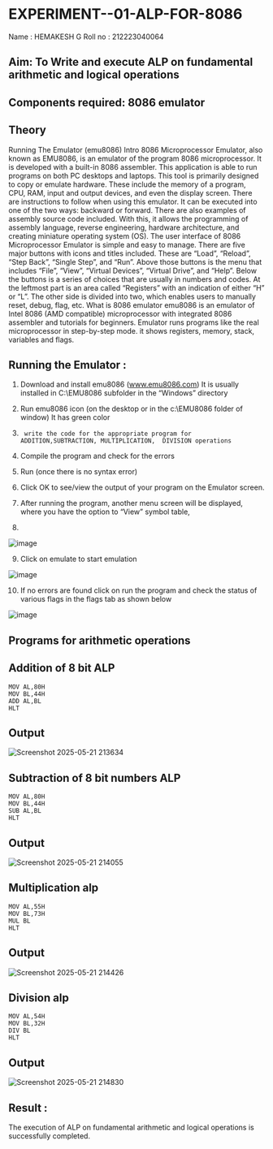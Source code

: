 # EXPERIMENT--01-ALP-FOR-8086
Name : HEMAKESH G
Roll no : 212223040064



## Aim: To Write and execute ALP on fundamental arithmetic and logical operations
## Components required: 8086  emulator 
## Theory 
Running The Emulator (emu8086) Intro 8086 Microprocessor Emulator, also known as EMU8086, is an emulator of the program 8086 microprocessor. It is developed with a built-in 8086 assembler. This application is able to run programs on both PC desktops and laptops. This tool is primarily designed to copy or emulate hardware. These include the memory of a program, CPU, RAM, input and output devices, and even the display screen. There are instructions to follow when using this emulator. It can be executed into one of the two ways: backward or forward. There are also examples of assembly source code included. With this, it allows the programming of assembly language, reverse engineering, hardware architecture, and creating miniature operating system (OS). The user interface of 8086 Microprocessor Emulator is simple and easy to manage. There are five major buttons with icons and titles included. These are “Load”, “Reload”, “Step Back”, “Single Step”, and “Run”. Above those buttons is the menu that includes “File”, “View”, “Virtual Devices”, “Virtual Drive”, and “Help”. Below the buttons is a series of choices that are usually in numbers and codes. At the leftmost part is an area called “Registers” with an indication of either “H” or “L”. The other side is divided into two, which enables users to manually reset, debug, flag, etc. What is 8086 emulator emu8086 is an emulator of Intel 8086 (AMD compatible) microprocessor with integrated 8086 assembler and tutorials for beginners. Emulator runs programs like the real microprocessor in step-by-step mode. it shows registers, memory, stack, variables and flags.


 ## Running the Emulator :
1.	Download and install emu8086 (www.emu8086.com) It is usually installed in C:\EMU8086 subfolder in the “Windows” directory
2.	  Run  emu8086 icon (on the desktop or in the c:\EMU8086 folder of window) It has green color 
 
 
3.		write the code for the appropriate program for ADDITION,SUBTRACTION, MULTIPLICATION,  DIVISION operations 

4.	 Compile the program and check for the errors 
5.	Run (once there is no syntax error) 

6.	Click OK to see/view the output of your program on the Emulator screen. 


7.	After running the program, another menu screen will be displayed, where you have the option to “View” symbol table,
8.	 


![image](https://user-images.githubusercontent.com/36288975/189273263-d65baae9-4b8f-4723-afb3-c0ffa4052b04.png)











9.	Click on emulate to start emulation 








![image](https://user-images.githubusercontent.com/36288975/189273273-9bb36ec1-e2e8-4892-8d35-37707332bfdc.png)








10.	If no errors are found click on run the program and check the status of various flags in the flags tab as shown below 






![image](https://user-images.githubusercontent.com/36288975/189273277-113a2a33-4a40-4ff8-95a5-ecd3a1f504fe.png)







## Programs for arithmetic  operations

## Addition of 8 bit ALP 
```
MOV AL,80H
MOV BL,44H
ADD AL,BL
HLT
```

## Output 

![Screenshot 2025-05-21 213634](https://github.com/user-attachments/assets/a4716536-a286-4ab5-8a91-ac1a67e24a41)

 
## Subtraction of 8 bit numbers  ALP 
```
MOV AL,80H
MOV BL,44H
SUB AL,BL
HLT
```
 
## Output  

![Screenshot 2025-05-21 214055](https://github.com/user-attachments/assets/bffdf7e1-88aa-427f-ab74-3b50482d5d0f)


## Multiplication alp 
```
MOV AL,55H
MOV BL,73H
MUL BL
HLT
```
 ## Output  

![Screenshot 2025-05-21 214426](https://github.com/user-attachments/assets/559c4188-1ca1-4aa8-ab1e-a524b838c790)


## Division alp 
```
MOV AL,54H
MOV BL,32H
DIV BL
HLT
```

## Output 

![Screenshot 2025-05-21 214830](https://github.com/user-attachments/assets/583f6baa-5c24-4f5e-a57e-499fdd33e03a)


## Result :
The execution of ALP on fundamental arithmetic and logical operations is successfully completed. 








